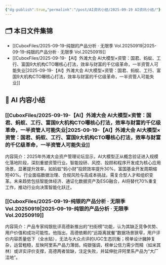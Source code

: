 ```yaml
---
{"dg-publish":true,"permalink":"/post/AI资讯小结/2025-09-19 AI资讯小结/"}
---
```



## 🗂️ 本日文件集锦 
- [[CuboxFiles/2025-09-19-纯银的产品分析 · 无限季 Vol.20250919\|2025-09-19-纯银的产品分析 · 无限季 Vol.20250919]] 
- [[CuboxFiles/2025-09-19-【AI】外滩大会 AI大模型×资管：国君、蚂蚁、工行、富国9大机构CTO曝核心打法，效率与财富的千亿级革命，一半资管人可能失业\|2025-09-19-【AI】外滩大会 AI大模型×资管：国君、蚂蚁、工行、富国9大机构CTO曝核心打法，效率与财富的千亿级革命，一半资管人可能失业]] 


## 🤖 AI 内容小结 
### [[CuboxFiles/2025-09-19-【AI】外滩大会 AI大模型×资管：国君、蚂蚁、工行、富国9大机构CTO曝核心打法，效率与财富的千亿级革命，一半资管人可能失业\|2025-09-19-【AI】外滩大会 AI大模型×资管：国君、蚂蚁、工行、富国9大机构CTO曝核心打法，效率与财富的千亿级革命，一半资管人可能失业]]

内容简介：2025年外滩大会资产管理论坛显示，AI大模型正从概念验证进入规模化落地阶段，深刻重塑资管行业。智能投研、风控、投顾和程序开发成为核心应用场景，显著提升效率，如蚂蚁“蚂小财”投顾效率提升30%，富国基金开发周期缩短40%。行业面临数据治理、合规风险与高成本挑战，需复合型人才和组织变革。未来趋势包括智能体经济、通证化数据资产及ESG融合，AI将替代70%重复工作，推动行业向决策智能化跃迁。

### [[CuboxFiles/2025-09-19-纯银的产品分析 · 无限季 Vol.20250919\|2025-09-19-纯银的产品分析 · 无限季 Vol.20250919]]

内容简介：产品专家纯银批评高德新推出的“扫街榜”功能，认为其缺乏竞争优势、用户价值和成功可能性。他指出，高德依赖的“远距离就餐”数据场景狭窄，用户评价内容质量低下（全水贴），无法与大众点评的UGC生态抗衡；榜单设计臃肿复杂，运营粗糙，反映阿里系产品力薄弱。纯银强调，榜单公信力需少而精（如米其林）或详实评价支撑，高德两者皆缺，注定失败，并延伸批评阿里系产品为“大厂洼地”。